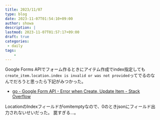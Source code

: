 ```yaml
---
title: 2023/11/07
type: blog
date: 2023-11-07T01:54:10+09:00
author: showa
description: |
lastmod: 2023-11-07T01:57:17+09:00
draft: true
categories:
 - daily
tags:
    - 
---
```


Google Forms APIでフォーム作るときにアイテム作成でindex指定しても`create_item.location.index is invalid or was not provided`ってでるのなんでだろうと思ったら下記がみつかった。  

- [go - Google Form API - Error when Create, Update Item - Stack Overflow](https://stackoverflow.com/questions/74501410/google-form-api-error-when-create-update-item)

LocationのIndexフィールドがomitemptyなので、0のときjsonにフィールド出力されないせいだった。  罠すぎる...。  
